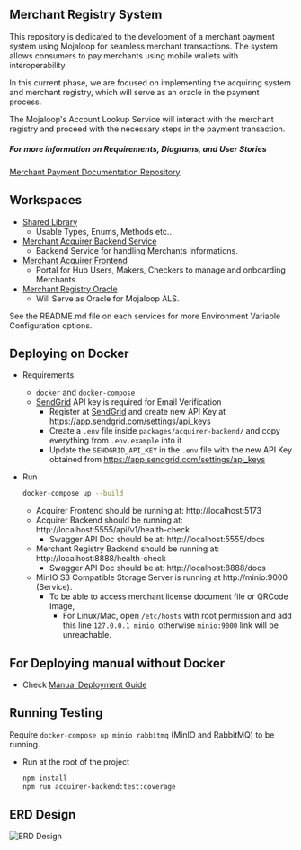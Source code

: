 ## Merchant Registry System

This repository is dedicated to the development of a merchant payment system
using Mojaloop for seamless merchant transactions. The system allows consumers
to pay merchants using mobile wallets with interoperability.

In this current phase, we are focused on implementing the acquiring system and
merchant registry, which will serve as an oracle in the payment process.

The Mojaloop's Account Lookup Service will interact with the merchant registry
and proceed with the necessary steps in the payment transaction.

##### For more information on Requirements, Diagrams, and User Stories

[Merchant Payment Documentation Repository](https://github.com/mojaloop/merchant-payment-docs/tree/master)

## Workspaces

* [Shared Library](./packages/shared-lib)
  * Usable Types, Enums, Methods etc..
* [Merchant Acquirer Backend Service](./packages/acquirer-backend)
  * Backend Service for handling Merchants Informations.
* [Merchant Acquirer Frontend](./packages/acquirer-frontend)
  * Portal for Hub Users, Makers, Checkers to manage and onboarding Merchants.
* [Merchant Registry Oracle](./packages/registry-oracle)
  * Will Serve as Oracle for Mojaloop ALS.

See the README.md file on each services for more Environment Variable Configuration options.

## Deploying on Docker
* Requirements
    - `docker` and `docker-compose`
    - [SendGrid](https://sendgrid.com/) API key is required for Email Verification 
        - Register at [SendGrid](https://sendgrid.com/) and create new API Key at https://app.sendgrid.com/settings/api_keys
        - Create a `.env` file inside `packages/acquirer-backend/` and copy everything from `.env.example` into it
        - Update the `SENDGRID_API_KEY` in the `.env` file with the new API Key obtained from https://app.sendgrid.com/settings/api_keys

* Run 
    ```bash 
    docker-compose up --build
    ```
    * Acquirer Frontend should be running at: http://localhost:5173
    * Acquirer Backend should be running at: http://localhost:5555/api/v1/health-check
        * Swagger API Doc should be at: http://localhost:5555/docs
    * Merchant Registry Backend should be running at: http://localhost:8888/health-check
        * Swagger API Doc should be at: http://localhost:8888/docs
    * MinIO S3 Compatible Storage Server is running at http://minio:9000 (Service).
        * To be able to access merchant license document file or QRCode Image, 
            * For Linux/Mac, open `/etc/hosts` with root permission and add this line `127.0.0.1 minio`, otherwise `minio:9000` link will be unreachable.

## For Deploying manual without Docker
* Check [Manual Deployment Guide](./docs/manual-deployment-guide.md)

## Running Testing
Require `docker-compose up minio rabbitmq` (MinIO and RabbitMQ) to be running.
* Run at the root of the project
    ```bash
    npm install
    npm run acquirer-backend:test:coverage
    ```

## ERD Design
![ERD Design](./images/Entity-Relations-Diagram.png)
